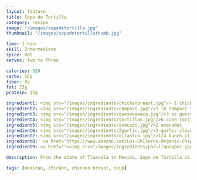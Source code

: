 ```yaml
---
layout: feature
title: Sopa de Tortilla
category: recipe
image: "/images/sopadetortilla.jpg"
thumbnail: "/images/sopadetortillathumb.jpg"

time: 1 hour
skill: Intermediate
spice: Hot
serves: Two to Three

calories: 520
carbs: 50g
fiber: 9g
fat: 23g
protein: 32g

ingredient1: <img src="/images/ingredients/chickenbreast.jpg"/> 1 chicken breast
ingredient2: <img src="/images/ingredients/campari.jpg"/>1 lb campari tomatoes
ingredient3: <img src="/images/ingredients/quesooaxaca.jpg"/>3 oz queso Oaxaca
ingredient4: <img src="/images/ingredients/tortillas.jpg"/>6 corn tortillas
ingredient5: <img src="/images/ingredients/avocado.jpg"/>2 avocados
ingredient6: <img src="/images/ingredients/2garlic.jpg"/>2 garlic cloves
ingredient7: <img src="/images/ingredients/cilantro.jpg"/>1/4 bunch cilantro
ingredient8:  <a href="https://www.amazon.com/Los-Chileros-Organic-Chipotle-Package/dp/B00DIX9E3A/ref=as_li_ss_tl?ie=UTF8&qid=1481596889&sr=8-1&keywords=dried+chipotle+pepper&th=1&linkCode=ll1&tag=cilalime09-20&linkId=0458b689f247ea4baaafdb5f84085ce8"><img src="/images/ingredients/chipotle.jpg"/>1 chipotle pepper</a>
ingredient9: <a href=""><img src="/images/ingredients/pasillapepper.jpg"/>1 ancho pepper</a>

description: From the state of Tlaxcala in Mexico, Sopa de Tortilla is a staple in Mexican and Tex-Mex kitchens. *Caldo de pollo* (chicken stock) builds complexity with roasted tomatoes, pasilla, and chipotle peppers. Crisp tortillas, melted queso de chihuaha, fresh cilantro and silky avocados accent this falvorful broth and deliver a complexity in textures, and contrast in flavors.

tags: [mexican, chicken, chicken breast, soup]
---
```



